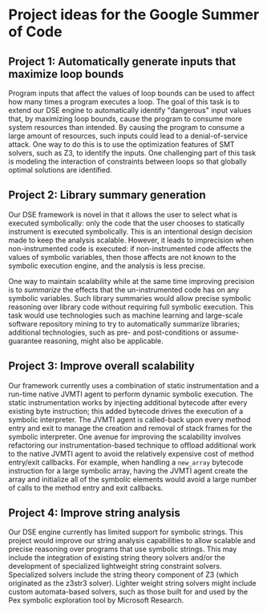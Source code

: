 # Project ideas for the Google Summer of Code

## Project 1: Automatically generate inputs that maximize loop bounds

Program inputs that affect the values of loop bounds can be used to affect how many times a program executes a loop. The goal of this task is to extend our DSE engine to automatically identify "dangerous" input values that, by maximizing loop bounds, cause the program to consume more system resources than intended. By causing the program to consume a large amount of resources, such inputs could lead to a denial-of-service attack. One way to do this is to use the optimization features of SMT solvers, such as Z3, to identify the inputs. One challenging part of this task is modeling the interaction of constraints between loops so that globally optimal solutions are identified.


## Project 2: Library summary generation

Our DSE framework is novel in that it allows the user to select what is executed symbolically: only the code that the user chooses to statically instrument is executed symbolically. This is an intentional design decision made to keep the analysis scalable. However, it leads to imprecision when non-instrumented code is executed: if non-instrumented code affects the values of symbolic variables, then those affects are not known to the symbolic execution engine, and the analysis is less precise.

One way to maintain scalability while at the same time improving precision is to *summarize* the effects that the un-instrumented code has on any symbolic variables. Such library summaries would allow precise symbolic reasoning over library code without requiring full symbolic execution. This task would use technologies such as machine learning and large-scale software repository mining to try to automatically summarize libraries; additional technologies, such as pre- and post-conditions or assume-guarantee reasoning, might also be applicable.


## Project 3: Improve overall scalability

Our framework currently uses a combination of static instrumentation and a run-time native JVMTI agent to perform dynamic symbolic execution. The static instrumentation works by injecting additional bytecode after every existing byte instruction; this added bytecode drives the execution of a symbolic interpreter. The JVMTI agent is called-back upon every method entry and exit to manage the creation and removal of stack frames for the symbolic interpreter. One avenue for improving the scalability involves refactoring our instrumentation-based technique to offload additional work to the native JVMTI agent to avoid the relatively expensive cost of method entry/exit callbacks. For example, when handling a ```new_array``` bytecode instruction for a large symbolic array, having the JVMTI agent create the array and initialize all of the symbolic elements would avoid a large number of calls to the method entry and exit callbacks.

## Project 4: Improve string analysis

Our DSE engine currently has limited support for symbolic strings. This project would improve our string analysis capabilities to allow scalable and precise reasoning over programs that use symbolic strings. This may include the integration of existing string theory solvers and/or the development of specialized lightweight string constraint solvers. Specialized solvers include the string theory component of Z3 (which originated as the z3str3 solver). Lighter weight string solvers might include custom automata-based solvers, such as those built for and used by the Pex symbolic exploration tool by Microsoft Research.
